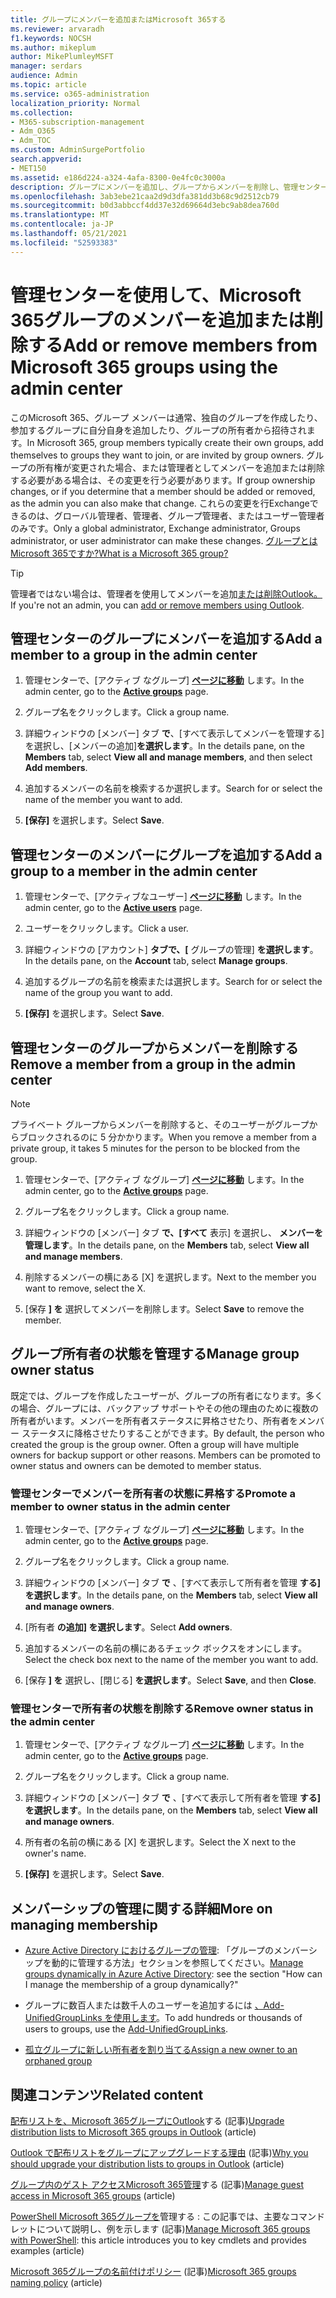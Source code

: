 ```yaml
---
title: グループにメンバーを追加またはMicrosoft 365する
ms.reviewer: arvaradh
f1.keywords: NOCSH
ms.author: mikeplum
author: MikePlumleyMSFT
manager: serdars
audience: Admin
ms.topic: article
ms.service: o365-administration
localization_priority: Normal
ms.collection:
- M365-subscription-management
- Adm_O365
- Adm_TOC
ms.custom: AdminSurgePortfolio
search.appverid:
- MET150
ms.assetid: e186d224-a324-4afa-8300-0e4fc0c3000a
description: グループにメンバーを追加し、グループからメンバーを削除し、管理センターでグループ所有者の状態Microsoft 365します。
ms.openlocfilehash: 3ab3ebe21caa2d9d3dfa381dd3b68c9d2512cb79
ms.sourcegitcommit: b0d3abbccf4dd37e32d69664d3ebc9ab8dea760d
ms.translationtype: MT
ms.contentlocale: ja-JP
ms.lasthandoff: 05/21/2021
ms.locfileid: "52593383"
---
```

# <a name="add-or-remove-members-from-microsoft-365-groups-using-the-admin-center"></a><span data-ttu-id="9a40b-103">管理センターを使用して、Microsoft 365グループのメンバーを追加または削除する</span><span class="sxs-lookup"><span data-stu-id="9a40b-103">Add or remove members from Microsoft 365 groups using the admin center</span></span>

<span data-ttu-id="9a40b-104">このMicrosoft 365、グループ メンバーは通常、独自のグループを作成したり、参加するグループに自分自身を追加したり、グループの所有者から招待されます。</span><span class="sxs-lookup"><span data-stu-id="9a40b-104">In Microsoft 365, group members typically create their own groups, add themselves to groups they want to join, or are invited by group owners.</span></span> <span data-ttu-id="9a40b-105">グループの所有権が変更された場合、または管理者としてメンバーを追加または削除する必要がある場合は、その変更を行う必要があります。</span><span class="sxs-lookup"><span data-stu-id="9a40b-105">If group ownership changes, or if you determine that a member should be added or removed, as the admin you can also make that change.</span></span> <span data-ttu-id="9a40b-106">これらの変更を行Exchangeできるのは、グローバル管理者、管理者、グループ管理者、またはユーザー管理者のみです。</span><span class="sxs-lookup"><span data-stu-id="9a40b-106">Only a global administrator, Exchange administrator, Groups administrator, or user administrator can make these changes.</span></span> [<span data-ttu-id="9a40b-107">グループとはMicrosoft 365ですか?</span><span class="sxs-lookup"><span data-stu-id="9a40b-107">What is a Microsoft 365 group?</span></span>](https://support.microsoft.com/office/b565caa1-5c40-40ef-9915-60fdb2d97fa2)

> [!TIP]
> <span data-ttu-id="9a40b-108">管理者ではない場合は、管理者を使用してメンバーを追加[または削除Outlook。](https://support.microsoft.com/office/3b650f4a-5c9b-4f94-a1bb-0cca4b1091de)</span><span class="sxs-lookup"><span data-stu-id="9a40b-108">If you're not an admin, you can [add or remove members using Outlook](https://support.microsoft.com/office/3b650f4a-5c9b-4f94-a1bb-0cca4b1091de).</span></span>
  
## <a name="add-a-member-to-a-group-in-the-admin-center"></a><span data-ttu-id="9a40b-109">管理センターのグループにメンバーを追加する</span><span class="sxs-lookup"><span data-stu-id="9a40b-109">Add a member to a group in the admin center</span></span>

1. <span data-ttu-id="9a40b-110">管理センターで、[アクティブ なグループ] [**ページに移動**](https://admin.microsoft.com/Adminportal/Home?#/groups) します。</span><span class="sxs-lookup"><span data-stu-id="9a40b-110">In the admin center, go to the [**Active groups**](https://admin.microsoft.com/Adminportal/Home?#/groups) page.</span></span>  

2. <span data-ttu-id="9a40b-111">グループ名をクリックします。</span><span class="sxs-lookup"><span data-stu-id="9a40b-111">Click a group name.</span></span>

3. <span data-ttu-id="9a40b-112">詳細ウィンドウの [メンバー] タブ **で**、[すべて表示してメンバーを管理する] を選択し、[メンバーの追加]**を選択します**。</span><span class="sxs-lookup"><span data-stu-id="9a40b-112">In the details pane, on the **Members** tab, select **View all and manage members**, and then select **Add members**.</span></span>

4. <span data-ttu-id="9a40b-113">追加するメンバーの名前を検索するか選択します。</span><span class="sxs-lookup"><span data-stu-id="9a40b-113">Search for or select the name of the member you want to add.</span></span>

5. <span data-ttu-id="9a40b-114">**[保存]** を選択します。</span><span class="sxs-lookup"><span data-stu-id="9a40b-114">Select **Save**.</span></span>

## <a name="add-a-group-to-a-member-in-the-admin-center"></a><span data-ttu-id="9a40b-115">管理センターのメンバーにグループを追加する</span><span class="sxs-lookup"><span data-stu-id="9a40b-115">Add a group to a member in the admin center</span></span>

1. <span data-ttu-id="9a40b-116">管理センターで、[アクティブなユーザー] [**ページに移動**](https://admin.microsoft.com/Adminportal/Home?#/users) します。</span><span class="sxs-lookup"><span data-stu-id="9a40b-116">In the admin center, go to the [**Active users**](https://admin.microsoft.com/Adminportal/Home?#/users) page.</span></span>  

2. <span data-ttu-id="9a40b-117">ユーザーをクリックします。</span><span class="sxs-lookup"><span data-stu-id="9a40b-117">Click a user.</span></span>

3. <span data-ttu-id="9a40b-118">詳細ウィンドウの [アカウント] **タブで、[** グループの管理] **を選択します**。</span><span class="sxs-lookup"><span data-stu-id="9a40b-118">In the details pane, on the **Account** tab, select **Manage groups**.</span></span>

4. <span data-ttu-id="9a40b-119">追加するグループの名前を検索または選択します。</span><span class="sxs-lookup"><span data-stu-id="9a40b-119">Search for or select the name of the group you want to add.</span></span>

5. <span data-ttu-id="9a40b-120">**[保存]** を選択します。</span><span class="sxs-lookup"><span data-stu-id="9a40b-120">Select **Save**.</span></span>

## <a name="remove-a-member-from-a-group-in-the-admin-center"></a><span data-ttu-id="9a40b-121">管理センターのグループからメンバーを削除する</span><span class="sxs-lookup"><span data-stu-id="9a40b-121">Remove a member from a group in the admin center</span></span>

> [!NOTE]
> <span data-ttu-id="9a40b-122">プライベート グループからメンバーを削除すると、そのユーザーがグループからブロックされるのに 5 分かかります。</span><span class="sxs-lookup"><span data-stu-id="9a40b-122">When you remove a member from a private group, it takes 5 minutes for the person to be blocked from the group.</span></span>

1. <span data-ttu-id="9a40b-123">管理センターで、[アクティブ なグループ] [**ページに移動**](https://admin.microsoft.com/Adminportal/Home?#/groups) します。</span><span class="sxs-lookup"><span data-stu-id="9a40b-123">In the admin center, go to the [**Active groups**](https://admin.microsoft.com/Adminportal/Home?#/groups) page.</span></span>  

2. <span data-ttu-id="9a40b-124">グループ名をクリックします。</span><span class="sxs-lookup"><span data-stu-id="9a40b-124">Click a group name.</span></span>

3. <span data-ttu-id="9a40b-125">詳細ウィンドウの [メンバー] タブ **で、[すべて** 表示] を選択し、 **メンバーを管理します**。</span><span class="sxs-lookup"><span data-stu-id="9a40b-125">In the details pane, on the **Members** tab, select **View all and manage members**.</span></span>

4. <span data-ttu-id="9a40b-126">削除するメンバーの横にある [X] を選択します。</span><span class="sxs-lookup"><span data-stu-id="9a40b-126">Next to the member you want to remove, select the X.</span></span>

5. <span data-ttu-id="9a40b-127">[保存 **] を** 選択してメンバーを削除します。</span><span class="sxs-lookup"><span data-stu-id="9a40b-127">Select **Save** to remove the member.</span></span>

## <a name="manage-group-owner-status"></a><span data-ttu-id="9a40b-128">グループ所有者の状態を管理する</span><span class="sxs-lookup"><span data-stu-id="9a40b-128">Manage group owner status</span></span>

<span data-ttu-id="9a40b-p102">既定では、グループを作成したユーザーが、グループの所有者になります。多くの場合、グループには、バックアップ サポートやその他の理由のために複数の所有者がいます。メンバーを所有者ステータスに昇格させたり、所有者をメンバー ステータスに降格させたりすることができます。</span><span class="sxs-lookup"><span data-stu-id="9a40b-p102">By default, the person who created the group is the group owner. Often a group will have multiple owners for backup support or other reasons. Members can be promoted to owner status and owners can be demoted to member status.</span></span>
  
### <a name="promote-a-member-to-owner-status-in-the-admin-center"></a><span data-ttu-id="9a40b-132">管理センターでメンバーを所有者の状態に昇格する</span><span class="sxs-lookup"><span data-stu-id="9a40b-132">Promote a member to owner status in the admin center</span></span>

1. <span data-ttu-id="9a40b-133">管理センターで、[アクティブ なグループ] [**ページに移動**](https://admin.microsoft.com/Adminportal/Home?#/groups) します。</span><span class="sxs-lookup"><span data-stu-id="9a40b-133">In the admin center, go to the [**Active groups**](https://admin.microsoft.com/Adminportal/Home?#/groups) page.</span></span>  

2. <span data-ttu-id="9a40b-134">グループ名をクリックします。</span><span class="sxs-lookup"><span data-stu-id="9a40b-134">Click a group name.</span></span>

3. <span data-ttu-id="9a40b-135">詳細ウィンドウの [メンバー] タブ **で** 、[すべて表示して所有者を管理 **する] を選択します**。</span><span class="sxs-lookup"><span data-stu-id="9a40b-135">In the details pane, on the **Members** tab, select **View all and manage owners**.</span></span>

4. <span data-ttu-id="9a40b-136">[所有者 **の追加] を選択します**。</span><span class="sxs-lookup"><span data-stu-id="9a40b-136">Select **Add owners**.</span></span>

5. <span data-ttu-id="9a40b-137">追加するメンバーの名前の横にあるチェック ボックスをオンにします。</span><span class="sxs-lookup"><span data-stu-id="9a40b-137">Select the check box next to the name of the member you want to add.</span></span>

6. <span data-ttu-id="9a40b-138">[保存 **] を** 選択し、[閉じる] **を選択します**。</span><span class="sxs-lookup"><span data-stu-id="9a40b-138">Select **Save**, and then **Close**.</span></span>

### <a name="remove-owner-status-in-the-admin-center"></a><span data-ttu-id="9a40b-139">管理センターで所有者の状態を削除する</span><span class="sxs-lookup"><span data-stu-id="9a40b-139">Remove owner status in the admin center</span></span>

1. <span data-ttu-id="9a40b-140">管理センターで、[アクティブ なグループ] [**ページに移動**](https://admin.microsoft.com/Adminportal/Home?#/groups) します。</span><span class="sxs-lookup"><span data-stu-id="9a40b-140">In the admin center, go to the [**Active groups**](https://admin.microsoft.com/Adminportal/Home?#/groups) page.</span></span>  

2. <span data-ttu-id="9a40b-141">グループ名をクリックします。</span><span class="sxs-lookup"><span data-stu-id="9a40b-141">Click a group name.</span></span>

3. <span data-ttu-id="9a40b-142">詳細ウィンドウの [メンバー] タブ **で** 、[すべて表示して所有者を管理 **する] を選択します**。</span><span class="sxs-lookup"><span data-stu-id="9a40b-142">In the details pane, on the **Members** tab, select **View all and manage owners**.</span></span>

4. <span data-ttu-id="9a40b-143">所有者の名前の横にある [X] を選択します。</span><span class="sxs-lookup"><span data-stu-id="9a40b-143">Select the X next to the owner's name.</span></span>

5. <span data-ttu-id="9a40b-144">**[保存]** を選択します。</span><span class="sxs-lookup"><span data-stu-id="9a40b-144">Select **Save**.</span></span>

## <a name="more-on-managing-membership"></a><span data-ttu-id="9a40b-145">メンバーシップの管理に関する詳細</span><span class="sxs-lookup"><span data-stu-id="9a40b-145">More on managing membership</span></span>

- <span data-ttu-id="9a40b-146">[Azure Active Directory におけるグループの管理](/azure/active-directory/fundamentals/active-directory-groups-create-azure-portal): 「グループのメンバーシップを動的に管理する方法」セクションを参照してください。</span><span class="sxs-lookup"><span data-stu-id="9a40b-146">[Manage groups dynamically in Azure Active Directory](/azure/active-directory/fundamentals/active-directory-groups-create-azure-portal): see the section "How can I manage the membership of a group dynamically?"</span></span>

- <span data-ttu-id="9a40b-147">グループに数百人または数千人のユーザーを追加するには [、Add-UnifiedGroupLinks を使用します](/powershell/module/exchange/add-unifiedgrouplinks)。</span><span class="sxs-lookup"><span data-stu-id="9a40b-147">To add hundreds or thousands of users to groups, use the [Add-UnifiedGroupLinks](/powershell/module/exchange/add-unifiedgrouplinks).</span></span>

- [<span data-ttu-id="9a40b-148">孤立グループに新しい所有者を割り当てる</span><span class="sxs-lookup"><span data-stu-id="9a40b-148">Assign a new owner to an orphaned group</span></span>](https://support.microsoft.com/office/86bb3db6-8857-45d1-95c8-f6d540e45732)

## <a name="related-content"></a><span data-ttu-id="9a40b-149">関連コンテンツ</span><span class="sxs-lookup"><span data-stu-id="9a40b-149">Related content</span></span>

<span data-ttu-id="9a40b-150">[配布リストを、Microsoft 365グループにOutlook](../manage/upgrade-distribution-lists.md)する (記事)</span><span class="sxs-lookup"><span data-stu-id="9a40b-150">[Upgrade distribution lists to Microsoft 365 groups in Outlook](../manage/upgrade-distribution-lists.md) (article)</span></span>

<span data-ttu-id="9a40b-151">[Outlook で配布リストをグループにアップグレードする理由](https://support.microsoft.com/office/7fb3d880-593b-4909-aafa-950dd50ce188) (記事)</span><span class="sxs-lookup"><span data-stu-id="9a40b-151">[Why you should upgrade your distribution lists to groups in Outlook](https://support.microsoft.com/office/7fb3d880-593b-4909-aafa-950dd50ce188) (article)</span></span>

<span data-ttu-id="9a40b-152">[グループ内のゲスト アクセスMicrosoft 365管理](manage-guest-access-in-groups.md)する (記事)</span><span class="sxs-lookup"><span data-stu-id="9a40b-152">[Manage guest access in Microsoft 365 groups](manage-guest-access-in-groups.md) (article)</span></span>

<span data-ttu-id="9a40b-153">[PowerShell Microsoft 365グループを](../../enterprise/manage-microsoft-365-groups-with-powershell.md)管理する : この記事では、主要なコマンドレットについて説明し、例を示します (記事)</span><span class="sxs-lookup"><span data-stu-id="9a40b-153">[Manage Microsoft 365 groups with PowerShell](../../enterprise/manage-microsoft-365-groups-with-powershell.md): this article introduces you to key cmdlets and provides examples (article)</span></span>

<span data-ttu-id="9a40b-154">[Microsoft 365グループの名前付けポリシー](../../solutions/groups-naming-policy.md) (記事)</span><span class="sxs-lookup"><span data-stu-id="9a40b-154">[Microsoft 365 groups naming policy](../../solutions/groups-naming-policy.md) (article)</span></span>